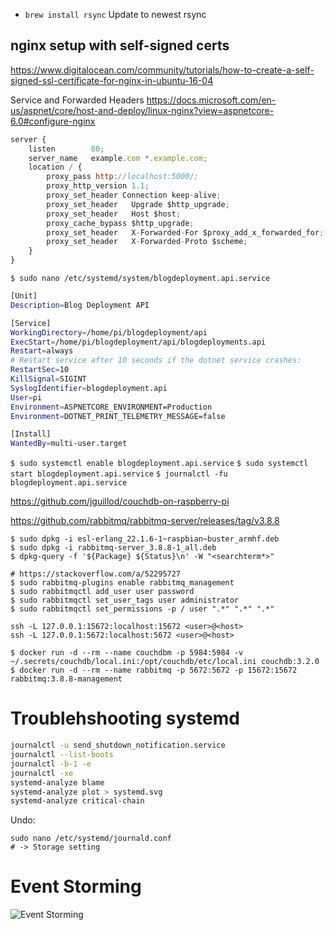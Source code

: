 
- `brew install rsync` Update to newest rsync

## nginx setup with self-signed certs

https://www.digitalocean.com/community/tutorials/how-to-create-a-self-signed-ssl-certificate-for-nginx-in-ubuntu-16-04


Service and Forwarded Headers
https://docs.microsoft.com/en-us/aspnet/core/host-and-deploy/linux-nginx?view=aspnetcore-6.0#configure-nginx

```js
server {
    listen        80;
    server_name   example.com *.example.com;
    location / {
        proxy_pass http://localhost:5000/;
        proxy_http_version 1.1;
        proxy_set_header Connection keep-alive;
        proxy_set_header   Upgrade $http_upgrade;
        proxy_set_header   Host $host;
        proxy_cache_bypass $http_upgrade;
        proxy_set_header   X-Forwarded-For $proxy_add_x_forwarded_for;
        proxy_set_header   X-Forwarded-Proto $scheme;
    }
}
```

`$ sudo nano /etc/systemd/system/blogdeployment.api.service`

```sh
[Unit]
Description=Blog Deployment API

[Service]
WorkingDirectory=/home/pi/blogdeployment/api
ExecStart=/home/pi/blogdeployment/api/blogdeployments.api
Restart=always
# Restart service after 10 seconds if the dotnet service crashes:
RestartSec=10
KillSignal=SIGINT
SyslogIdentifier=blogdeployment.api
User=pi
Environment=ASPNETCORE_ENVIRONMENT=Production
Environment=DOTNET_PRINT_TELEMETRY_MESSAGE=false

[Install]
WantedBy=multi-user.target
```

`$ sudo systemctl enable blogdeployment.api.service`
`$ sudo systemctl start blogdeployment.api.service`
`$ journalctl -fu blogdeployment.api.service`


https://github.com/jguillod/couchdb-on-raspberry-pi


<!-- sudo apt-get --no-install-recommends -y remove build-essential \
pkg-config erlang libicu-dev \
libmozjs185-dev libcurl4-openssl-dev
 -->

https://github.com/rabbitmq/rabbitmq-server/releases/tag/v3.8.8

```
$ sudo dpkg -i esl-erlang_22.1.6-1~raspbian~buster_armhf.deb
$ sudo dpkg -i rabbitmq-server_3.8.8-1_all.deb 
$ dpkg-query -f '${Package} ${Status}\n' -W "<searchterm*>"

# https://stackoverflow.com/a/52295727
$ sudo rabbitmq-plugins enable rabbitmq_management
$ sudo rabbitmqctl add_user user password
$ sudo rabbitmqctl set_user_tags user administrator
$ sudo rabbitmqctl set_permissions -p / user ".*" ".*" ".*"

ssh -L 127.0.0.1:15672:localhost:15672 <user>@<host>
ssh -L 127.0.0.1:5672:localhost:5672 <user>@<host>
```

```
$ docker run -d --rm --name couchdbm -p 5984:5984 -v ~/.secrets/couchdb/local.ini:/opt/couchdb/etc/local.ini couchdb:3.2.0
$ docker run -d --rm --name rabbitmq -p 5672:5672 -p 15672:15672 rabbitmq:3.8.8-management
```


# Troublehshooting systemd

```sh
journalctl -u send_shutdown_notification.service
journalctl --list-boots
journalctl -b-1 -e
journalctl -xe
systemd-analyze blame
systemd-analyze plot > systemd.svg
systemd-analyze critical-chain
```

Undo:
```
sudo nano /etc/systemd/journald.conf 
# -> Storage setting
```


# Event Storming

![Event Storming](https://github.com/mloitzl/powerpipelines/blob/master/doc/img/IMG_9653.jpg)